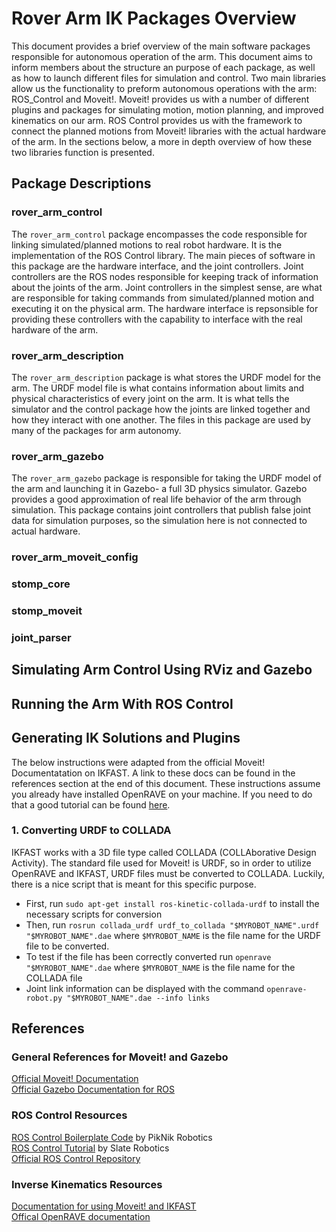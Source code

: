 # Rover Arm IK Packages Overview

This document provides a brief overview of the main software packages responsible for autonomous operation of the arm. This document aims to inform members about the structure an purpose of each package, as well as how to launch different files for simulation and control. Two main libraries allow us the functionality to preform autonomous operations with the arm: ROS_Control and Moveit!. Moveit! provides us with a number of different plugins and packages for simulating motion, motion planning, and improved kinematics on our arm. ROS Control provides us with the framework to connect the planned motions from Moveit! libraries with the actual hardware of the arm. In the sections below, a more in depth overview of how these two libraries function is presented.

## Package Descriptions

### rover_arm_control

The ```rover_arm_control``` package encompasses the code responsible for linking simulated/planned motions to real robot hardware. It is the implementation of the ROS Control library. The main pieces of software in this package are the hardware interface, and the joint controllers. Joint controllers are the ROS nodes responsible for keeping track of information about the joints of the arm. Joint controllers in the simplest sense, are what are responsible for taking commands from simulated/planned motion and executing it on the physical arm. The hardware interface is repsonsible for providing these controllers with the capability to interface with the real hardware of the arm.

### rover_arm_description

The ```rover_arm_description``` package is what stores the URDF model for the arm. The URDF model file is what contains information about limits and physical characteristics of every joint on the arm. It is what tells the simulator and the control package how the joints are linked together and how they interact with one another. The files in this package are used by many of the packages for arm autonomy.

### rover_arm_gazebo

The ```rover_arm_gazebo``` package is responsible for taking the URDF model of the arm and launching it in Gazebo- a full 3D physics simulator. Gazebo provides a good approximation of real life behavior of the arm through simulation. This package contains joint controllers that publish false joint data for simulation purposes, so the simulation here is not connected to actual hardware. 

### rover_arm_moveit_config

### stomp_core

### stomp_moveit

### joint_parser

## Simulating Arm Control Using RViz and Gazebo

## Running the Arm With ROS Control

## Generating IK Solutions and Plugins

The below instructions were adapted from the official Moveit! Documentatation on IKFAST. A link to these docs can be found in the references section at the end of this document. These instructions assume you already have installed OpenRAVE on your machine. If you need to do that a good tutorial can be found [here](https://scaron.info/teaching/installing-openrave-on-ubuntu-16.04.html). <br>

### 1. Converting URDF to COLLADA

IKFAST works with a 3D file type called COLLADA (COLLAborative Design Activity). The standard file used for Moveit! is URDF, so in order to utilize OpenRAVE and IKFAST, URDF files must be converted to COLLADA. Luckily, there is a nice script that is meant for this specific purpose. <br>

* First, run ```sudo apt-get install ros-kinetic-collada-urdf``` to install the necessary scripts for conversion
* Then, run ```rosrun collada_urdf urdf_to_collada "$MYROBOT_NAME".urdf "$MYROBOT_NAME".dae``` where ```$MYROBOT_NAME``` is the file name for the URDF file to be converted.
* To test if the file has been correctly converted run ```openrave "$MYROBOT_NAME".dae``` where ```$MYROBOT_NAME``` is the file name for the COLLADA file
* Joint link information can be displayed with the command ```openrave-robot.py "$MYROBOT_NAME".dae --info links```

## References

### General References for Moveit! and Gazebo

[Official Moveit! Documentation](https://docs.ros.org/en/kinetic/api/moveit_tutorials/html/index.html) <br>
[Official Gazebo Documentation for ROS](http://gazebosim.org/tutorials?cat=connect_ros)


### ROS Control Resources

[ROS Control Boilerplate Code](https://github.com/PickNikRobotics/ros_control_boilerplate/tree/kinetic-devel) by PikNik Robotics <br>
[ROS Control Tutorial](https://medium.com/%40slaterobotics/how-to-implement-ros-control-on-a-custom-robot-748b52751f2e) by Slate Robotics <br>
[Official ROS Control Repository](https://github.com/ros-controls/ros_control)

### Inverse Kinematics Resources

[Documentation for using Moveit! and IKFAST](https://docs.ros.org/en/kinetic/api/moveit_tutorials/html/doc/ikfast/ikfast_tutorial.html) <br>
[Offical OpenRAVE documentation](http://www.openrave.org/docs/latest_stable/)
